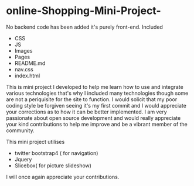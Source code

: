 # online-Shopping-Mini-Project-

No backend code has been added it's purely front-end.
Included
- CSS
- JS
- Images
- Pages
- README.md
- nav.css
- index.html



This is mini project I developed to help me learn how to use and integrate various technologies that's why I included many technologies though some are not a periquisite for the site to function. 
I would solicit that my poor coding style be forgiven seeing it's my first commit and I would appreciate your corrections as to how it can be better implemented. I am very passionate about open source development and would really appreciate your kind contributions to help me improve and be a vibrant member of the community.

This mini project utilises 
- twitter bootstrap4 ( for navigation)
- Jquery
- Slicebox( for picture slideshow)

I will once again appreciate your contributions.
